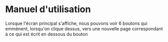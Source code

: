 # Manuel d'utilisation 

Lorsque l'écran principal s'affiche, nous pouvons voir 6 boutons qui emmènent, lorsqu'on clique dessus, vers une nouvelle page correspondant à ce qui est écrit en dessous du bouton
